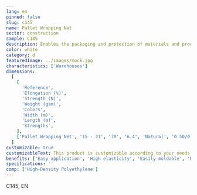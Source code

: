 ```yaml
---
lang: en
pinned: false
slug: c145
name: Pallet Wrapping Net
sector: construction
sample: C145
description: Enables the packaging and protection of materials and products, preventing any damage or loss during transportation and storage.
color: white
category: d
featuredImage: ../images/mock.jpg
characteristics: ['Warehouses']
dimensions:
  [
    [
      'Reference',
      'Elongation (%)',
      'Strength (N)',
      'Weight (gsm)',
      'Colors',
      'Width (m)',
      'Length (m)',
      'Strengths',
    ],
    ['Pallet Wrapping Net', '15 - 21', '70', '6.4', 'Natural', '0.50/0.75', '1000/3500'],
  ]
customizable: true
customizableText: This product is customizable according to your needs. Contact us for more information.
benefits: ['Easy application', 'High elasticity', 'Easily moldable', 'Ensures pallet stability']
specifications: ''
comp: ['High-Density Polyethylene']
---
```


C145, EN
